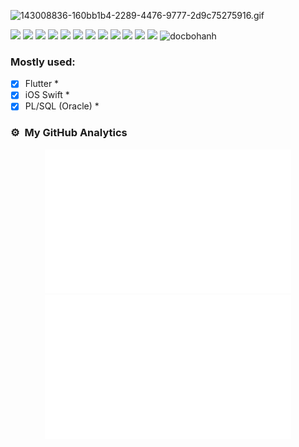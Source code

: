 
[//]: ![92398696-07e9ae00-f164-11ea-9f4f-42df807a6218](https://user-images.githubusercontent.com/18329471/143008836-160bb1b4-2289-4476-9777-2d9c75275916.gif)

![143008836-160bb1b4-2289-4476-9777-2d9c75275916.gif](https://user-images.githubusercontent.com/18329471/143008836-160bb1b4-2289-4476-9777-2d9c75275916.gif)

<div style="clear:both; width: 100%;"> 
  <img src="https://img.shields.io/badge/Swift-F54A2A?style=flat&logo=swift&logoColor=white"> 
  <img src="https://img.shields.io/badge/Dart-%230175C2.svg?style=flat&logo=dart&logoColor=white"> 
  <img src="https://img.shields.io/badge/Flutter-%2302569B.svg?style=flat&logo=Flutter&logoColor=white"> 
  <img src="https://img.shields.io/badge/Oracle-F80000?style=flat&logo=oracle&logoColor=white"> 
  <img src="https://img.shields.io/badge/Android-0000FF.svg?logo=android&style=flat">   
  <img src="https://img.shields.io/badge/React_native-%2320232a.svg?style=flat&logo=react&logoColor=%2361DAFB"> 
  <img src="https://img.shields.io/badge/Html5-%23E34F26.svg?style=flat&logo=html5&logoColor=white">
  <img src="https://img.shields.io/badge/CSS3-1572B6.svg?logo=css3&style=flat">
  <img src="https://img.shields.io/badge/Javascript-3577c4.svg?logo=javascript&style=flat">   
  <img src="https://img.shields.io/badge/Python-f9d64e.svg?logo=python&style=flat"> 
  <img src="https://img.shields.io/badge/Raspberry%20Pi-C51A4A.svg?logo=Raspberry%20Pi&style=flat"> 
  <img src="https://img.shields.io/badge/Docker-%230db7ed.svg?style=flat&logo=docker&logoColor=white"> 
  <img src="https://komarev.com/ghpvc/?username=docbohanh&label=Profile%20views&color=0e75b6&style=flat" alt="docbohanh" />
</div>

[//]: # (<img style="float: right" align="right" src="https://github-readme-stats.vercel.app/api?username=docbohanh&count_private=false&show_icons=true&hide_border=false">)

### Mostly used:
- [x] Flutter * 
- [x] iOS Swift * 
- [x] PL/SQL (Oracle) *

[//]: # (<a href="https://www.buymeacoffee.com/docbohanh" target="_blank"><img src="https://cdn.buymeacoffee.com/buttons/default-white.png" alt="Buy Me A Coffee" height="41" width="174"></a>)

### ⚙️ &nbsp;My GitHub Analytics
<div align="center">
  <a href="https://github.com/docbohanh">
    <img height="230em" src="https://github.com/docbohanh/github-stats-transparent/blob/output/generated/overview.svg" />
    <img height="230em" src="https://github.com/docbohanh/github-stats-transparent/blob/output/generated/languages.svg" />
    
  </a>
</div>

